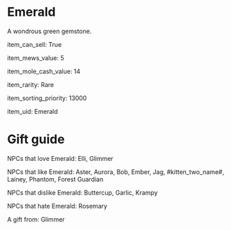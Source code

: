 # Emerald

A wondrous green gemstone.

item_can_sell: True

item_mews_value: 5

item_mole_cash_value: 14

item_rarity: Rare

item_sorting_priority: 13000

item_uid: Emerald

# Gift guide

NPCs that love Emerald: Elli, Glimmer

NPCs that like Emerald: Aster, Aurora, Bob, Ember, Jag, #kitten_two_name#, Lainey, Phantom, Forest Guardian

NPCs that dislike Emerald: Buttercup, Garlic, Krampy

NPCs that hate Emerald: Rosemary

A gift from: Glimmer